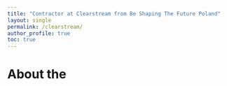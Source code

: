 ```yaml
---
title: "Contractor at Clearstream from Be Shaping The Future Poland"
layout: single
permalink: /clearstream/
author_profile: true
toc: true
---
```


# About the 